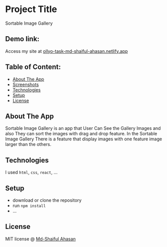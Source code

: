 # Project Title
Sortable Image Gallery
## Demo link:
Access my site at [ollyo-task-md-shaiful-ahasan.netlify.app]((https://ollyo-task-md-shaiful-ahasan.netlify.app/))

## Table of Content:

- [About The App](#about-the-app)
- [Screenshots](#screenshots)
- [Technologies](#technologies)
- [Setup](#setup)
- [License](#license)

## About The App
Sortable Image Gallery is an app that User Can See the Gallery Images and also They can sort the images with drag and drop feature. In the Sortable Image Gallery There is a feature that display images with one feature image larger than the others.


## Technologies
I used `html`, `css`, `react`, ...

## Setup
- download or clone the repository
- run `npm install`
- ...


## License

MIT license @ [Md-Shaiful Ahasan](ehasanrobin.netlify.com)
